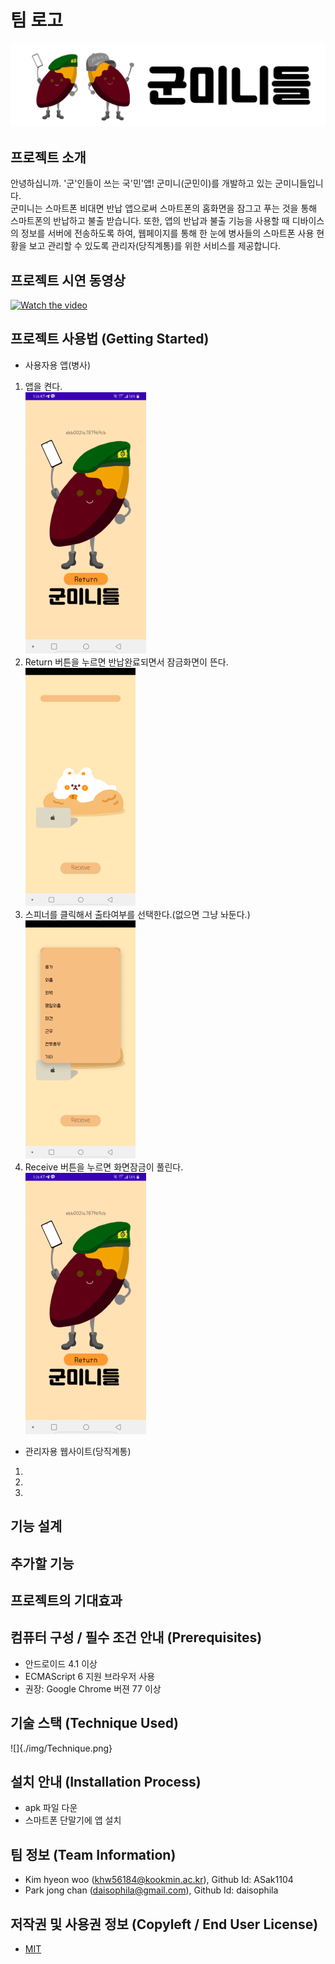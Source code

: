 # 팀 로고
![Logo](./img/logo.png)

## 프로젝트 소개
 안녕하십니까. '군'인들이 쓰는 국'민'앱! 군미니(군민이)를 개발하고 있는 군미니들입니다.  
 군미니는 스마트폰 비대면 반납 앱으로써 스마트폰의 홈화면을 잠그고 푸는 것을 통해 스마트폰의 반납하고 불출 받습니다. 또한, 앱의 반납과 불출 기능을 사용할 때 디바이스의 정보를 서버에 전송하도록 하여, 웹페이지를 통해 한 눈에 병사들의 스마트폰 사용 현황을 보고 관리할 수 있도록 관리자(당직계통)를 위한 서비스를 제공합니다.
 

## 프로젝트 시연 동영상
[![Watch the video](https://img.youtube.com/vi/LjX3eVQdIyk/0.jpg)](https://www.youtube.com/watch?time_continue=117&v=LjX3eVQdIyk)

## 프로젝트 사용법 (Getting Started)
 - 사용자용 앱(병사)
  1. 앱을 켠다.  
  ![AppHome](./img/AppHome.png)
  1. Return 버튼을 누르면 반납완료되면서 잠금화면이 뜬다.  
  ![Locked](./img/Locked.png)
  1. 스피너를 클릭해서 출타여부를 선택한다.(없으면 그냥 놔둔다.)  
  ![Spinner](./img/Spinner.png)
  1. Receive 버튼을 누르면 화면잠금이 풀린다.  
    ![AppHome](./img/AppHome.png)
  
 - 관리자용 웹사이트(당직계통)
  1.
  1.
  1.


## 기능 설계

## 추가할 기능

## 프로젝트의 기대효과

## 컴퓨터 구성 / 필수 조건 안내 (Prerequisites)
* 안드로이드 4.1 이상
* ECMAScript 6 지원 브라우저 사용
* 권장: Google Chrome 버젼 77 이상

## 기술 스택 (Technique Used)
![]{./img/Technique.png}

## 설치 안내 (Installation Process)
 - apk 파일 다운
 - 스마트폰 단말기에 앱 설치

 
## 팀 정보 (Team Information)
- Kim hyeon woo (khw56184@kookmin.ac.kr), Github Id: ASak1104
- Park jong chan (daisophila@gmail.com), Github Id: daisophila

## 저작권 및 사용권 정보 (Copyleft / End User License)
 * [MIT](https://github.com/osam2020-WEB/Sample-ProjectName-TeamName/blob/master/license.md)
